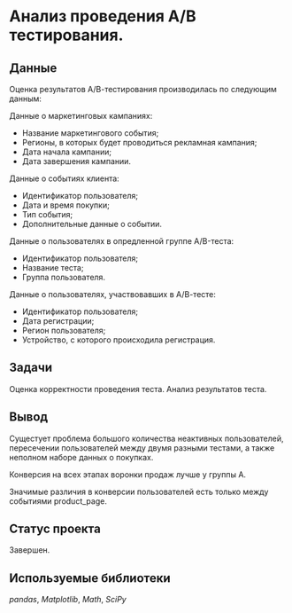 # Анализ проведения А/В тестирования.

## Данные

Оценка результатов А/В-тестирования производилась по следующим данным:

Данные о маркетинговых кампаниях:

- Название маркетингового события;
- Регионы, в которых будет проводиться рекламная кампания;
- Дата начала кампании;
- Дата завершения кампании.

Данные о событиях клиента:

- Идентификатор пользователя;
- Дата и время покупки;
- Тип события;
- Дополнительные данные о событии.

Данные о пользователях в опредленной группе A/B-теста:

- Идентификатор пользователя;
- Название теста;
- Группа пользователя.

Данные о пользователях, участвовавших в А/В-тесте:

- Идентификатор пользователя;
- Дата регистрации;
- Регион пользователя;
- Устройство, с которого происходила регистрация.

## Задачи

Оценка корректности проведения теста.
Анализ результатов теста.

## Вывод

Сущестует проблема большого количества неактивных пользователей, пересечении пользователей между двумя разными тестами, а также неполном наборе данных о покупках.
 
Конверсия на всех этапах воронки продаж лучше у группы А.

Значимые различия в конверсии пользователей есть только между событиями product_page.

## Статус проекта

Завершен.

## Используемые библиотеки
*pandas*, *Matplotlib*, *Math*, *SciPy*
